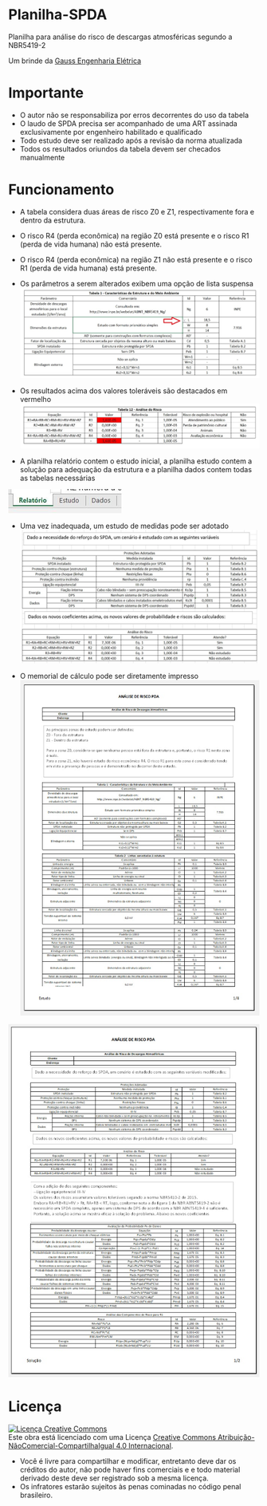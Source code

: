 ﻿# Planilha-SPDA

Planilha para análise do risco de descargas atmosféricas segundo a NBR5419-2

Um brinde da [Gauss Engenharia Elétrica](https://www.instagram.com/gauss_engenharia/)

# Importante

- O autor não se responsabiliza por erros decorrentes do uso da tabela
- O laudo de SPDA precisa ser acompanhado de uma ART assinada exclusivamente por engenheiro habilitado e qualificado
- Todo estudo deve ser realizado após a revisão da norma atualizada
- Todos os resultados oriundos da tabela devem ser checados manualmente

# Funcionamento

- A tabela considera duas áreas de risco Z0 e Z1, respectivamente fora e dentro da estrutura. 

- O risco R4 (perda econômica) na região Z0 está presente e o risco R1 (perda de vida humana) não está presente.

- O risco R4 (perda econômica) na região Z1 não está presente e o risco R1 (perda de vida humana) está presente.

- Os parâmetros a serem alterados exibem uma opção de lista suspensa
![alt text](https://github.com/jeffersonpimenta/Planilha-SPDA/blob/master/Imagens/imagem1.JPG)

- Os resultados acima dos valores toleráveis são destacados em vermelho
![alt text](https://github.com/jeffersonpimenta/Planilha-SPDA/blob/master/Imagens/imagem2.JPG)

- A planilha relatório contem o estudo inicial, a planilha estudo contem a solução para adequação da estrutura e a planilha dados contem todas as tabelas necessárias

![alt text](https://github.com/jeffersonpimenta/Planilha-SPDA/blob/master/Imagens/imagem3.JPG)

- Uma vez inadequada, um estudo de medidas pode ser adotado
![alt text](https://github.com/jeffersonpimenta/Planilha-SPDA/blob/master/Imagens/imagem4.JPG)

- O memorial de cálculo pode ser diretamente impresso
![alt text](https://github.com/jeffersonpimenta/Planilha-SPDA/blob/master/Imagens/imagem5.JPG)

![alt text](https://github.com/jeffersonpimenta/Planilha-SPDA/blob/master/Imagens/imagem6.JPG)

# Licença

<a rel="license" href="http://creativecommons.org/licenses/by-nc-sa/4.0/"><img alt="Licença Creative Commons" style="border-width:0" src="https://i.creativecommons.org/l/by-nc-sa/4.0/88x31.png" /></a><br />Este obra está licenciado com uma Licença <a rel="license" href="http://creativecommons.org/licenses/by-nc-sa/4.0/">Creative Commons Atribuição-NãoComercial-CompartilhaIgual 4.0 Internacional</a>.

- Você é livre para compartilhar e modificar, entretanto deve dar os créditos do autor, não pode haver fins comerciais e e todo material derivado deste deve ser registrado sob a mesma licença.
- Os infratores estarão sujeitos às penas cominadas no código penal brasileiro.


